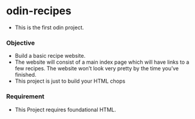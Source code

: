 # odin-recipes
- This is the first odin project.

### Objective
- Build a basic recipe website.
- The website will consist of a main index page which will have links to a few recipes. The website won’t look very pretty by the time you’ve finished.
- This project is just to build your HTML chops

### Requirement
- This Project requires foundational HTML.